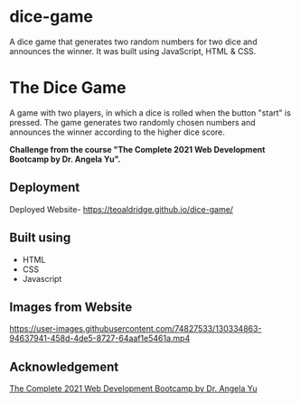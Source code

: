 # dice-game
A dice game that generates two random numbers for two dice and announces the winner. It was built using JavaScript, HTML &amp; CSS. 
# The Dice Game

A game with two players, in which a dice is rolled when the button "start" is pressed. The game generates two randomly chosen numbers and announces the winner according to the higher dice score. 

**Challenge from the course "The Complete 2021 Web Development Bootcamp by Dr. Angela Yu".**

## Deployment
Deployed Website- https://teoaldridge.github.io/dice-game/

## Built using
* HTML
* CSS
* Javascript

## Images from Website


https://user-images.githubusercontent.com/74827533/130334863-94637941-458d-4de5-8727-64aaf1e5461a.mp4




## Acknowledgement
[The Complete 2021 Web Development Bootcamp by Dr. Angela Yu](https://www.udemy.com/course/the-complete-web-development-bootcamp/)
